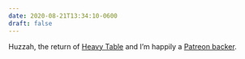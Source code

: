 ```yaml
---
date: 2020-08-21T13:34:10-0600
draft: false
---
```


Huzzah, the return of [Heavy Table](https://heavytable.com/heavy-table-2-0/) and I’m happily a [Patreon backer](https://www.patreon.com/heavytable).


